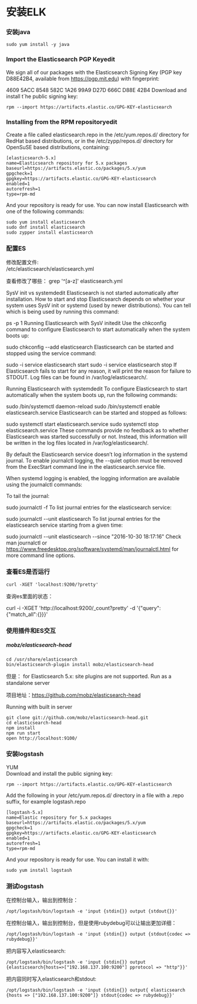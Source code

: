 # 安装ELK


### 安装java  
```
sudo yum install -y java
```

### Import the Elasticsearch PGP Keyedit  


We sign all of our packages with the Elasticsearch Signing Key (PGP key D88E42B4, available from https://pgp.mit.edu) with fingerprint:

4609 5ACC 8548 582C 1A26 99A9 D27D 666C D88E 42B4
Download and install t`he public signing key:
```
rpm --import https://artifacts.elastic.co/GPG-KEY-elasticsearch
```

### Installing from the RPM repositoryedit  


Create a file called elasticsearch.repo in the /etc/yum.repos.d/ directory for RedHat based distributions, or in the /etc/zypp/repos.d/ directory for OpenSuSE based distributions, containing:

```
[elasticsearch-5.x]
name=Elasticsearch repository for 5.x packages
baseurl=https://artifacts.elastic.co/packages/5.x/yum
gpgcheck=1
gpgkey=https://artifacts.elastic.co/GPG-KEY-elasticsearch
enabled=1
autorefresh=1
type=rpm-md
```
And your repository is ready for use. You can now install Elasticsearch with one of the following commands:
```
sudo yum install elasticsearch 
sudo dnf install elasticsearch 
sudo zypper install elasticsearch 
```

### 配置ES  

修改配置文件:  
/etc/elasticsearch/elasticsearch.yml  

查看修改了哪些： grep '^[a-z]' elasticsearch.yml 




SysV init vs systemdedit
Elasticsearch is not started automatically after installation. How to start and stop Elasticsearch depends on whether your system uses SysV init or systemd (used by newer distributions). You can tell which is being used by running this command:

ps -p 1
Running Elasticsearch with SysV initedit
Use the chkconfig command to configure Elasticsearch to start automatically when the system boots up:

sudo chkconfig --add elasticsearch
Elasticsearch can be started and stopped using the service command:

sudo -i service elasticsearch start
sudo -i service elasticsearch stop
If Elasticsearch fails to start for any reason, it will print the reason for failure to STDOUT. Log files can be found in /var/log/elasticsearch/.

Running Elasticsearch with systemdedit
To configure Elasticsearch to start automatically when the system boots up, run the following commands:

sudo /bin/systemctl daemon-reload
sudo /bin/systemctl enable elasticsearch.service
Elasticsearch can be started and stopped as follows:

sudo systemctl start elasticsearch.service
sudo systemctl stop elasticsearch.service
These commands provide no feedback as to whether Elasticsearch was started successfully or not. Instead, this information will be written in the log files located in /var/log/elasticsearch/.

By default the Elasticsearch service doesn’t log information in the systemd journal. To enable journalctl logging, the --quiet option must be removed from the ExecStart command line in the elasticsearch.service file.

When systemd logging is enabled, the logging information are available using the journalctl commands:

To tail the journal:

sudo journalctl -f
To list journal entries for the elasticsearch service:

sudo journalctl --unit elasticsearch
To list journal entries for the elasticsearch service starting from a given time:

sudo journalctl --unit elasticsearch --since  "2016-10-30 18:17:16"
Check man journalctl or https://www.freedesktop.org/software/systemd/man/journalctl.html for more command line options.


### 查看ES是否运行
```
curl -XGET 'localhost:9200/?pretty'
```

查询es里面的状态：  

curl -i -XGET 'http://localhost:9200/_count?pretty' -d '{"query":{"match_all":{}}}'

### 使用插件和ES交互  


##### mobz/elasticsearch-head

```
cd /usr/share/elasticsearch
bin/elasticsearch-plugin install mobz/elasticsearch-head
```

但是： for Elasticsearch 5.x: site plugins are not supported. Run as a standalone server

项目地址：https://github.com/mobz/elasticsearch-head

Running with built in server
```
git clone git://github.com/mobz/elasticsearch-head.git
cd elasticsearch-head
npm install
npm run start
open http://localhost:9100/
```


### 安装logstash  

YUM  
Download and install the public signing key:
```
rpm --import https://artifacts.elastic.co/GPG-KEY-elasticsearch
```
Add the following in your /etc/yum.repos.d/ directory in a file with a .repo suffix, for example logstash.repo
```
[logstash-5.x]
name=Elastic repository for 5.x packages
baseurl=https://artifacts.elastic.co/packages/5.x/yum
gpgcheck=1
gpgkey=https://artifacts.elastic.co/GPG-KEY-elasticsearch
enabled=1
autorefresh=1
type=rpm-md
```
And your repository is ready for use. You can install it with:
```
sudo yum install logstash
```

### 测试logstash

在控制台输入，输出到控制台：
```
/opt/logstash/bin/logstash -e 'input {stdin{}} output {stdout{}}'  
```

在控制台输入，输出到控制台，但是使用rubydebug可以让输出更加详细：
```
/opt/logstash/bin/logstash -e 'input {stdin{}} output {stdout{codec => rubydebug}}'
```

把内容写入elasticsearch:
```
/opt/logstash/bin/logstash -e 'input {stdin{}} output {elasticsearch{hosts=>["192.168.137.100:9200"] pprotocol => "http"}}'
```

把内容同时写入elasticsearch和stdout:
```
/opt/logstash/bin/logstash -e 'input {stdin{}} output{ elasticsearch {hosts => ["192.168.137.100:9200"]} stdout{codec => rubydebug}}'
```


